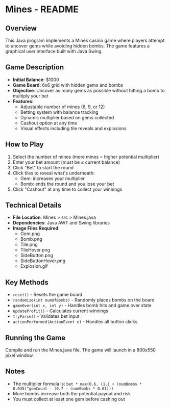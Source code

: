 # Mines - README

## Overview
This Java program implements a Mines casino game where players attempt to uncover gems while avoiding hidden bombs. The game features a graphical user interface built with Java Swing.

## Game Description
- **Initial Balance**: $1000
- **Game Board**: 6x6 grid with hidden gems and bombs
- **Objective**: Uncover as many gems as possible without hitting a bomb to multiply your bet
- **Features**:
  - Adjustable number of mines (6, 9, or 12)
  - Betting system with balance tracking
  - Dynamic multiplier based on gems collected
  - Cashout option at any time
  - Visual effects including tile reveals and explosions

## How to Play
1. Select the number of mines (more mines = higher potential multiplier)
2. Enter your bet amount (must be ≤ current balance)
3. Click "Bet" to start the round
4. Click tiles to reveal what's underneath:
   - Gem: increases your multiplier
   - Bomb: ends the round and you lose your bet
5. Click "Cashout" at any time to collect your winnings

## Technical Details
- **File Location**: Mines > src > Mines.java
- **Dependencies**: Java AWT and Swing libraries
- **Image Files Required**:
  - Gem.png
  - Bomb.png
  - Tile.png
  - TileHover.png
  - SideButton.png
  - SideButtonHover.png
  - Explosion.gif

## Key Methods
- `reset()` - Resets the game board
- `randomize(int numOfBombs)` - Randomly places bombs on the board
- `gameOver(int x, int y)` - Handles bomb hits and game over state
- `updateProfit()` - Calculates current winnings
- `tryParse()` - Validates bet input
- `actionPerformed(ActionEvent e)` - Handles all button clicks

## Running the Game
Compile and run the Mines.java file. The game will launch in a 800x550 pixel window.

## Notes
- The multiplier formula is: `bet * max(0.6, (1.1 + (numBombs * 0.035)^gemCount - (0.7 - (numBombs * 0.01)))`
- More bombs increase both the potential payout and risk
- You must collect at least one gem before cashing out
